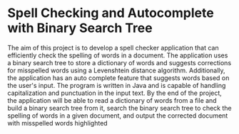 # Spell Checking and Autocomplete with Binary Search Tree

The aim of this project is to develop a spell checker application that can efficiently check the spelling of words in a document. The application uses a binary search tree to store a dictionary of words and suggests corrections for misspelled words using a Levenshtein distance algorithm. Additionally, the application has an auto complete feature that suggests words based on the user's input. The program is written in Java and is capable of handling capitalization and punctuation in the input text. By the end of the project, the application will be able to read a dictionary of words from a file and build a binary search tree from it, search the binary search tree to check the spelling of words in a given document, and output the  corrected document with misspelled words highlighted


